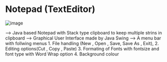 # Notepad (TextEditor)
![image](https://user-images.githubusercontent.com/89564330/171341934-785b951b-0900-417c-9f79-651c934c33fd.png)

--> Java based Notepad with Stack type clipboard to keep multiple strins in clipboard
--> Graphical User Interface made by Java Swing
--> A menu bar with follwing menus
    1. File handling (New , Open , Save, Save As , Exit),
    2. Editing options(Cut , Copy , Paste)
    3. Formating of Fonts with fontsize and font type with Word Wrap option 
    4. Background colour
